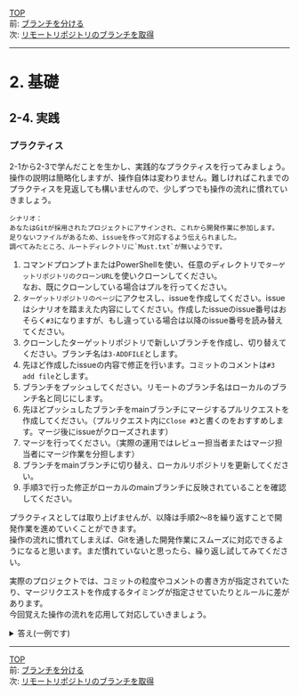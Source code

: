 [TOP](../README.md)   
前: [ブランチを分ける](./branch.md)  
次: [リモートリポジトリのブランチを取得](../situation/fetch.md)  

---

# 2. 基礎
## 2-4. 実践
### プラクティス
2-1から2-3で学んだことを生かし、実践的なプラクティスを行ってみましょう。  
操作の説明は簡略化しますが、操作自体は変わりません。難しければこれまでのプラクティスを見返しても構いませんので、少しずつでも操作の流れに慣れていきましょう。  

```
シナリオ：
あなたはGitが採用されたプロジェクトにアサインされ、これから開発作業に参加します。  
足りないファイルがあるため、issueを作って対応するよう伝えられました。  
調べてみたところ、ルートディレクトリに`Must.txt`が無いようです。
```

1. コマンドプロンプトまたはPowerShellを使い、任意のディレクトリで`ターゲットリポジトリのクローンURL`を使いクローンしてください。  
なお、既にクローンしている場合はプルを行ってください。
2. `ターゲットリポジトリのページ`にアクセスし、issueを作成してください。issueはシナリオを踏まえた内容にしてください。作成したissueのissue番号はおそらく`#3`になりますが、もし違っている場合は以降のissue番号を読み替えてください。
3. クローンしたターゲットリポジトリで新しいブランチを作成し、切り替えてください。ブランチ名は`3-ADDFILE`とします。
4. 先ほど作成したissueの内容で修正を行います。コミットのコメントは`#3 add file`とします。
5. ブランチをプッシュしてください。リモートのブランチ名はローカルのブランチ名と同じにします。
6. 先ほどプッシュしたブランチをmainブランチにマージするプルリクエストを作成してください。（プルリクエスト内に`Close #3`と書くのをおすすめします。マージ後にissueがクローズされます）
7. マージを行ってください。（実際の運用ではレビュー担当者またはマージ担当者にマージ作業を分担します）
8. ブランチをmainブランチに切り替え、ローカルリポジトリを更新してください。
9. 手順3で行った修正がローカルのmainブランチに反映されていることを確認してください。

プラクティスとしては取り上げませんが、以降は手順2～8を繰り返すことで開発作業を進めていくことができます。  
操作の流れに慣れてしまえば、Gitを通した開発作業にスムーズに対応できるようになると思います。まだ慣れていないと思ったら、繰り返し試してみてください。  

実際のプロジェクトでは、コミットの粒度やコメントの書き方が指定されていたり、マージリクエストを作成するタイミングが指定させていたりとルールに差があります。  
今回覚えた操作の流れを応用して対応していきましょう。  

<details>
<summary>
答え(一例です)
</summary>

1. 
ディレクトリにターゲットリポジトリクローンがない場合
```
> git clone {ターゲットリポジトリのクローンURL}
```
既にディレクトリにターゲットリポジトリクローンがある場合
```
> git switch main
> git pull
```

2. 
2-3のプラクティス4の解答例を参考に作成してください。作成手順はそこの解答例に記載されてますため、ここでは省略します。
issueの内容は以下を参考にしてください。
![](./2_4_image/2image.png)

3. 
```
> git branch 3-ADDFILE
> git switch 3-ADDFILE
```

4. 
1.で作成したディレクトリ下のリポジトリクローン直下に`Must.txt`を作成してください。内容は任意です。
その後、以下のコマンドを実行してください。
```
> git add .
> git commit -m "#3 add file"
[3-ADDFILE c52f40f] #3 add file
 1 file changed, 0 insertions(+), 0 deletions(-)
 create mode 100644 Must.txt
```

5. 
```
> git push origin 3-ADDFILE
Enumerating objects: 3, done.
Counting objects: 100% (3/3), done.
Delta compression using up to 16 threads
Compressing objects: 100% (2/2), done.
Writing objects: 100% (2/2), 245 bytes | 245.00 KiB/s, done.
Total 2 (delta 0), reused 0 (delta 0), pack-reused 0 (from 0)
remote:
remote: Create a pull request for '3-ADDFILE' on GitHub by visiting:
remote:      https://github.com/kato-pra/git-practice-target/pull/new/3-ADDFILE
remote:
To https://github.com/kato-pra/git-practice-target.git
 * [new branch]      3-ADDFILE -> 3-ADDFILE
```

6. 
2-3のプラクティス10～11の解答例を参考に作成してください。作成手順はそこの解答例に記載されてますため、ここでは省略します。

7. 
2-3のプラクティス12の解答例を参考に作成してください。作成手順はそこの解答例に記載されてますため、ここでは省略します。

8. 
```
> git switch main
> git pull
remote: Enumerating objects: 1, done.
remote: Counting objects: 100% (1/1), done.
remote: Total 1 (delta 0), reused 0 (delta 0), pack-reused 0 (from 0)
Unpacking objects: 100% (1/1), 896 bytes | 149.00 KiB/s, done.
From https://github.com/kato-pra/git-practice-target
   ae05a9d..9de2237  main       -> origin/main
Updating ae05a9d..9de2237
Fast-forward
 Must.txt | 0
 1 file changed, 0 insertions(+), 0 deletions(-)
 create mode 100644 Must.txt
```

9. 
```
> git branch
  1-README
  3-ADDFILE
* main
> ls


    ディレクトリ: C:\Users\tie308747\Documents\git-test\git-practice-target


Mode                 LastWriteTime         Length Name
----                 -------------         ------ ----
-a----        2025/06/19     19:59              0 Must.txt
-a----        2025/06/19     19:24              0 README.md
```

</details>

--- 

[TOP](../README.md)   
前: [ブランチを分ける](./branch.md)  
次: [リモートリポジトリのブランチを取得](../situation/fetch.md)  